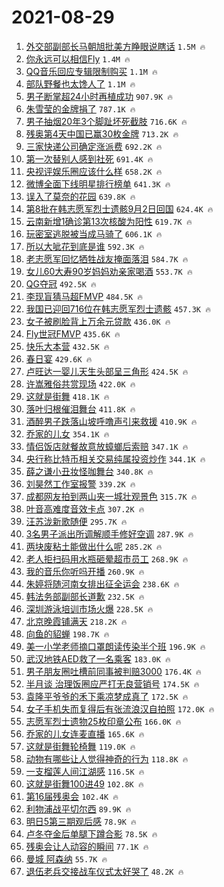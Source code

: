 # 2021-08-29

1. [外交部副部长马朝旭批美方睁眼说瞎话](https://s.weibo.com/weibo?q=%23%E5%A4%96%E4%BA%A4%E9%83%A8%E5%89%AF%E9%83%A8%E9%95%BF%E9%A9%AC%E6%9C%9D%E6%97%AD%E6%89%B9%E7%BE%8E%E6%96%B9%E7%9D%81%E7%9C%BC%E8%AF%B4%E7%9E%8E%E8%AF%9D%23&Refer=top) `1.5M 🔥`
1. [你永远可以相信Fly](https://s.weibo.com/weibo?q=%23%E4%BD%A0%E6%B0%B8%E8%BF%9C%E5%8F%AF%E4%BB%A5%E7%9B%B8%E4%BF%A1Fly%23&Refer=top) `1.4M 🔥`
1. [QQ音乐回应专辑限制购买](https://s.weibo.com/weibo?q=%23QQ%E9%9F%B3%E4%B9%90%E5%9B%9E%E5%BA%94%E4%B8%93%E8%BE%91%E9%99%90%E5%88%B6%E8%B4%AD%E4%B9%B0%23&Refer=top) `1.1M 🔥`
1. [部队野餐也太馋人了](https://s.weibo.com/weibo?q=%23%E9%83%A8%E9%98%9F%E9%87%8E%E9%A4%90%E4%B9%9F%E5%A4%AA%E9%A6%8B%E4%BA%BA%E4%BA%86%23&Refer=top) `1.1M 🔥`
1. [男子断掌超24小时再植成功](https://s.weibo.com/weibo?q=%23%E7%94%B7%E5%AD%90%E6%96%AD%E6%8E%8C%E8%B6%8524%E5%B0%8F%E6%97%B6%E5%86%8D%E6%A4%8D%E6%88%90%E5%8A%9F%23&Refer=top) `907.9K 🔥`
1. [朱雪莹的金牌捐了](https://s.weibo.com/weibo?q=%23%E6%9C%B1%E9%9B%AA%E8%8E%B9%E7%9A%84%E9%87%91%E7%89%8C%E6%8D%90%E4%BA%86%23&Refer=top) `787.1K 🔥`
1. [男子抽烟20年3个脚趾坏死截肢](https://s.weibo.com/weibo?q=%23%E7%94%B7%E5%AD%90%E6%8A%BD%E7%83%9F20%E5%B9%B43%E4%B8%AA%E8%84%9A%E8%B6%BE%E5%9D%8F%E6%AD%BB%E6%88%AA%E8%82%A2%23&Refer=top) `716.6K 🔥`
1. [残奥第4天中国已赢30枚金牌](https://s.weibo.com/weibo?q=%23%E6%AE%8B%E5%A5%A5%E7%AC%AC4%E5%A4%A9%E4%B8%AD%E5%9B%BD%E5%B7%B2%E8%B5%A230%E6%9E%9A%E9%87%91%E7%89%8C%23&Refer=top) `713.2K 🔥`
1. [三家快递公司确定涨派费](https://s.weibo.com/weibo?q=%23%E4%B8%89%E5%AE%B6%E5%BF%AB%E9%80%92%E5%85%AC%E5%8F%B8%E7%A1%AE%E5%AE%9A%E6%B6%A8%E6%B4%BE%E8%B4%B9%23&Refer=top) `692.2K 🔥`
1. [第一次替别人感到社死](https://s.weibo.com/weibo?q=%23%E7%AC%AC%E4%B8%80%E6%AC%A1%E6%9B%BF%E5%88%AB%E4%BA%BA%E6%84%9F%E5%88%B0%E7%A4%BE%E6%AD%BB%23&Refer=top) `691.4K 🔥`
1. [央视评娱乐圈应该什么样](https://s.weibo.com/weibo?q=%23%E5%A4%AE%E8%A7%86%E8%AF%84%E5%A8%B1%E4%B9%90%E5%9C%88%E5%BA%94%E8%AF%A5%E4%BB%80%E4%B9%88%E6%A0%B7%23&Refer=top) `658.2K 🔥`
1. [微博全面下线明星排行榜单](https://s.weibo.com/weibo?q=%23%E5%BE%AE%E5%8D%9A%E5%85%A8%E9%9D%A2%E4%B8%8B%E7%BA%BF%E6%98%8E%E6%98%9F%E6%8E%92%E8%A1%8C%E6%A6%9C%E5%8D%95%23&Refer=top) `641.3K 🔥`
1. [误入了莫奈的花园](https://s.weibo.com/weibo?q=%23%E8%AF%AF%E5%85%A5%E4%BA%86%E8%8E%AB%E5%A5%88%E7%9A%84%E8%8A%B1%E5%9B%AD%23&Refer=top) `639.8K 🔥`
1. [第8批在韩志愿军烈士遗骸9月2日回国](https://s.weibo.com/weibo?q=%23%E7%AC%AC8%E6%89%B9%E5%9C%A8%E9%9F%A9%E5%BF%97%E6%84%BF%E5%86%9B%E7%83%88%E5%A3%AB%E9%81%97%E9%AA%B89%E6%9C%882%E6%97%A5%E5%9B%9E%E5%9B%BD%23&Refer=top) `624.4K 🔥`
1. [云南新增1确诊第13次核酸为阳性](https://s.weibo.com/weibo?q=%23%E4%BA%91%E5%8D%97%E6%96%B0%E5%A2%9E1%E7%A1%AE%E8%AF%8A%E7%AC%AC13%E6%AC%A1%E6%A0%B8%E9%85%B8%E4%B8%BA%E9%98%B3%E6%80%A7%23&Refer=top) `619.7K 🔥`
1. [玩密室逃脱被当成马骑了](https://s.weibo.com/weibo?q=%23%E7%8E%A9%E5%AF%86%E5%AE%A4%E9%80%83%E8%84%B1%E8%A2%AB%E5%BD%93%E6%88%90%E9%A9%AC%E9%AA%91%E4%BA%86%23&Refer=top) `606.1K 🔥`
1. [所以大呲花到底是谁](https://s.weibo.com/weibo?q=%23%E6%89%80%E4%BB%A5%E5%A4%A7%E5%91%B2%E8%8A%B1%E5%88%B0%E5%BA%95%E6%98%AF%E8%B0%81%23&Refer=top) `592.3K 🔥`
1. [老志愿军回忆牺牲战友掩面落泪](https://s.weibo.com/weibo?q=%23%E8%80%81%E5%BF%97%E6%84%BF%E5%86%9B%E5%9B%9E%E5%BF%86%E7%89%BA%E7%89%B2%E6%88%98%E5%8F%8B%E6%8E%A9%E9%9D%A2%E8%90%BD%E6%B3%AA%23&Refer=top) `584.7K 🔥`
1. [女儿60大寿90岁妈妈劝亲家喝酒](https://s.weibo.com/weibo?q=%23%E5%A5%B3%E5%84%BF60%E5%A4%A7%E5%AF%BF90%E5%B2%81%E5%A6%88%E5%A6%88%E5%8A%9D%E4%BA%B2%E5%AE%B6%E5%96%9D%E9%85%92%23&Refer=top) `553.7K 🔥`
1. [QG夺冠](https://s.weibo.com/weibo?q=%23QG%E5%A4%BA%E5%86%A0%23&Refer=top) `492.5K 🔥`
1. [李现盲猜马超FMVP](https://s.weibo.com/weibo?q=%23%E6%9D%8E%E7%8E%B0%E7%9B%B2%E7%8C%9C%E9%A9%AC%E8%B6%85FMVP%23&Refer=top) `484.5K 🔥`
1. [我国已迎回716位在韩志愿军烈士遗骸](https://s.weibo.com/weibo?q=%23%E6%88%91%E5%9B%BD%E5%B7%B2%E8%BF%8E%E5%9B%9E716%E4%BD%8D%E5%9C%A8%E9%9F%A9%E5%BF%97%E6%84%BF%E5%86%9B%E7%83%88%E5%A3%AB%E9%81%97%E9%AA%B8%23&Refer=top) `457.3K 🔥`
1. [女子被刷脸背上万余元贷款](https://s.weibo.com/weibo?q=%E5%A5%B3%E5%AD%90%E8%A2%AB%E5%88%B7%E8%84%B8%E8%83%8C%E4%B8%8A%E4%B8%87%E4%BD%99%E5%85%83%E8%B4%B7%E6%AC%BE&Refer=top) `436.0K 🔥`
1. [Fly世冠FMVP](https://s.weibo.com/weibo?q=%23Fly%E4%B8%96%E5%86%A0FMVP%23&Refer=top) `435.6K 🔥`
1. [快乐大本营](https://s.weibo.com/weibo?q=%E5%BF%AB%E4%B9%90%E5%A4%A7%E6%9C%AC%E8%90%A5&Refer=top) `432.5K 🔥`
1. [春日宴](https://s.weibo.com/weibo?q=%E6%98%A5%E6%97%A5%E5%AE%B4&Refer=top) `429.6K 🔥`
1. [卢旺达一婴儿天生头部呈三角形](https://s.weibo.com/weibo?q=%23%E5%8D%A2%E6%97%BA%E8%BE%BE%E4%B8%80%E5%A9%B4%E5%84%BF%E5%A4%A9%E7%94%9F%E5%A4%B4%E9%83%A8%E5%91%88%E4%B8%89%E8%A7%92%E5%BD%A2%23&Refer=top) `424.5K 🔥`
1. [许嵩雅俗共赏现场](https://s.weibo.com/weibo?q=%23%E8%AE%B8%E5%B5%A9%E9%9B%85%E4%BF%97%E5%85%B1%E8%B5%8F%E7%8E%B0%E5%9C%BA%23&Refer=top) `422.0K 🔥`
1. [这就是街舞](https://s.weibo.com/weibo?q=%E8%BF%99%E5%B0%B1%E6%98%AF%E8%A1%97%E8%88%9E&Refer=top) `418.1K 🔥`
1. [落叶归根催泪舞台](https://s.weibo.com/weibo?q=%23%E8%90%BD%E5%8F%B6%E5%BD%92%E6%A0%B9%E5%82%AC%E6%B3%AA%E8%88%9E%E5%8F%B0%23&Refer=top) `411.8K 🔥`
1. [酒醉男子跌落山坡呼噜声引来救援](https://s.weibo.com/weibo?q=%23%E9%85%92%E9%86%89%E7%94%B7%E5%AD%90%E8%B7%8C%E8%90%BD%E5%B1%B1%E5%9D%A1%E5%91%BC%E5%99%9C%E5%A3%B0%E5%BC%95%E6%9D%A5%E6%95%91%E6%8F%B4%23&Refer=top) `410.9K 🔥`
1. [乔家的儿女](https://s.weibo.com/weibo?q=%E4%B9%94%E5%AE%B6%E7%9A%84%E5%84%BF%E5%A5%B3&Refer=top) `354.1K 🔥`
1. [情侣饭店就餐故意放蟑螂后索赔](https://s.weibo.com/weibo?q=%23%E6%83%85%E4%BE%A3%E9%A5%AD%E5%BA%97%E5%B0%B1%E9%A4%90%E6%95%85%E6%84%8F%E6%94%BE%E8%9F%91%E8%9E%82%E5%90%8E%E7%B4%A2%E8%B5%94%23&Refer=top) `347.1K 🔥`
1. [央行称比特币相关交易纯属投资炒作](https://s.weibo.com/weibo?q=%23%E5%A4%AE%E8%A1%8C%E7%A7%B0%E6%AF%94%E7%89%B9%E5%B8%81%E7%9B%B8%E5%85%B3%E4%BA%A4%E6%98%93%E7%BA%AF%E5%B1%9E%E6%8A%95%E8%B5%84%E7%82%92%E4%BD%9C%23&Refer=top) `344.1K 🔥`
1. [薛之谦小丑妆怪咖舞台](https://s.weibo.com/weibo?q=%23%E8%96%9B%E4%B9%8B%E8%B0%A6%E5%B0%8F%E4%B8%91%E5%A6%86%E6%80%AA%E5%92%96%E8%88%9E%E5%8F%B0%23&Refer=top) `340.8K 🔥`
1. [刘昊然工作室报警](https://s.weibo.com/weibo?q=%23%E5%88%98%E6%98%8A%E7%84%B6%E5%B7%A5%E4%BD%9C%E5%AE%A4%E6%8A%A5%E8%AD%A6%23&Refer=top) `339.2K 🔥`
1. [成都网友拍到两山夹一城壮观景色](https://s.weibo.com/weibo?q=%23%E6%88%90%E9%83%BD%E7%BD%91%E5%8F%8B%E6%8B%8D%E5%88%B0%E4%B8%A4%E5%B1%B1%E5%A4%B9%E4%B8%80%E5%9F%8E%E5%A3%AE%E8%A7%82%E6%99%AF%E8%89%B2%23&Refer=top) `315.7K 🔥`
1. [叶音高难度音效卡点](https://s.weibo.com/weibo?q=%E5%8F%B6%E9%9F%B3%E9%AB%98%E9%9A%BE%E5%BA%A6%E9%9F%B3%E6%95%88%E5%8D%A1%E7%82%B9&Refer=top) `307.2K 🔥`
1. [汪苏泷新歌随便](https://s.weibo.com/weibo?q=%23%E6%B1%AA%E8%8B%8F%E6%B3%B7%E6%96%B0%E6%AD%8C%E9%9A%8F%E4%BE%BF%23&Refer=top) `295.7K 🔥`
1. [3名男子派出所调解顺手修好空调](https://s.weibo.com/weibo?q=%233%E5%90%8D%E7%94%B7%E5%AD%90%E6%B4%BE%E5%87%BA%E6%89%80%E8%B0%83%E8%A7%A3%E9%A1%BA%E6%89%8B%E4%BF%AE%E5%A5%BD%E7%A9%BA%E8%B0%83%23&Refer=top) `287.9K 🔥`
1. [两块废粘土能做出什么呢](https://s.weibo.com/weibo?q=%23%E4%B8%A4%E5%9D%97%E5%BA%9F%E7%B2%98%E5%9C%9F%E8%83%BD%E5%81%9A%E5%87%BA%E4%BB%80%E4%B9%88%E5%91%A2%23&Refer=top) `285.2K 🔥`
1. [老人拒扫码用水瓶砸晕超市员工](https://s.weibo.com/weibo?q=%23%E8%80%81%E4%BA%BA%E6%8B%92%E6%89%AB%E7%A0%81%E7%94%A8%E6%B0%B4%E7%93%B6%E7%A0%B8%E6%99%95%E8%B6%85%E5%B8%82%E5%91%98%E5%B7%A5%23&Refer=top) `268.9K 🔥`
1. [我的音乐你听吗开播](https://s.weibo.com/weibo?q=%23%E6%88%91%E7%9A%84%E9%9F%B3%E4%B9%90%E4%BD%A0%E5%90%AC%E5%90%97%E5%BC%80%E6%92%AD%23&Refer=top) `260.9K 🔥`
1. [朱婷将随河南女排出征全运会](https://s.weibo.com/weibo?q=%23%E6%9C%B1%E5%A9%B7%E5%B0%86%E9%9A%8F%E6%B2%B3%E5%8D%97%E5%A5%B3%E6%8E%92%E5%87%BA%E5%BE%81%E5%85%A8%E8%BF%90%E4%BC%9A%23&Refer=top) `238.6K 🔥`
1. [韩法务部副部长道歉](https://s.weibo.com/weibo?q=%23%E9%9F%A9%E6%B3%95%E5%8A%A1%E9%83%A8%E5%89%AF%E9%83%A8%E9%95%BF%E9%81%93%E6%AD%89%23&Refer=top) `232.5K 🔥`
1. [深圳游泳培训市场火爆](https://s.weibo.com/weibo?q=%E6%B7%B1%E5%9C%B3%E6%B8%B8%E6%B3%B3%E5%9F%B9%E8%AE%AD%E5%B8%82%E5%9C%BA%E7%81%AB%E7%88%86&Refer=top) `228.5K 🔥`
1. [北京晚霞铺满天](https://s.weibo.com/weibo?q=%23%E5%8C%97%E4%BA%AC%E6%99%9A%E9%9C%9E%E9%93%BA%E6%BB%A1%E5%A4%A9%23&Refer=top) `218.2K 🔥`
1. [向鱼的貂蝉](https://s.weibo.com/weibo?q=%23%E5%90%91%E9%B1%BC%E7%9A%84%E8%B2%82%E8%9D%89%23&Refer=top) `198.7K 🔥`
1. [美一小学老师摘口罩朗读传染半个班](https://s.weibo.com/weibo?q=%23%E7%BE%8E%E4%B8%80%E5%B0%8F%E5%AD%A6%E8%80%81%E5%B8%88%E6%91%98%E5%8F%A3%E7%BD%A9%E6%9C%97%E8%AF%BB%E4%BC%A0%E6%9F%93%E5%8D%8A%E4%B8%AA%E7%8F%AD%23&Refer=top) `196.9K 🔥`
1. [武汉地铁AED救了一名乘客](https://s.weibo.com/weibo?q=%23%E6%AD%A6%E6%B1%89%E5%9C%B0%E9%93%81AED%E6%95%91%E4%BA%86%E4%B8%80%E5%90%8D%E4%B9%98%E5%AE%A2%23&Refer=top) `183.0K 🔥`
1. [男子朋友圈吐槽前同事被判赔3000](https://s.weibo.com/weibo?q=%23%E7%94%B7%E5%AD%90%E6%9C%8B%E5%8F%8B%E5%9C%88%E5%90%90%E6%A7%BD%E5%89%8D%E5%90%8C%E4%BA%8B%E8%A2%AB%E5%88%A4%E8%B5%943000%23&Refer=top) `176.4K 🔥`
1. [半月谈 治理饭圈应严打无良营销号](https://s.weibo.com/weibo?q=%E5%8D%8A%E6%9C%88%E8%B0%88%20%E6%B2%BB%E7%90%86%E9%A5%AD%E5%9C%88%E5%BA%94%E4%B8%A5%E6%89%93%E6%97%A0%E8%89%AF%E8%90%A5%E9%94%80%E5%8F%B7&Refer=top) `174.5K 🔥`
1. [袁隆平爷爷的禾下乘凉梦成真了](https://s.weibo.com/weibo?q=%23%E8%A2%81%E9%9A%86%E5%B9%B3%E7%88%B7%E7%88%B7%E7%9A%84%E7%A6%BE%E4%B8%8B%E4%B9%98%E5%87%89%E6%A2%A6%E6%88%90%E7%9C%9F%E4%BA%86%23&Refer=top) `172.5K 🔥`
1. [女子手机失而复得后有张流浪汉自拍照](https://s.weibo.com/weibo?q=%E5%A5%B3%E5%AD%90%E6%89%8B%E6%9C%BA%E5%A4%B1%E8%80%8C%E5%A4%8D%E5%BE%97%E5%90%8E%E6%9C%89%E5%BC%A0%E6%B5%81%E6%B5%AA%E6%B1%89%E8%87%AA%E6%8B%8D%E7%85%A7&Refer=top) `172.0K 🔥`
1. [志愿军烈士遗物25枚印章公布](https://s.weibo.com/weibo?q=%23%E5%BF%97%E6%84%BF%E5%86%9B%E7%83%88%E5%A3%AB%E9%81%97%E7%89%A925%E6%9E%9A%E5%8D%B0%E7%AB%A0%E5%85%AC%E5%B8%83%23&Refer=top) `166.0K 🔥`
1. [乔家的儿女连麦直播](https://s.weibo.com/weibo?q=%23%E4%B9%94%E5%AE%B6%E7%9A%84%E5%84%BF%E5%A5%B3%E8%BF%9E%E9%BA%A6%E7%9B%B4%E6%92%AD%23&Refer=top) `165.6K 🔥`
1. [这就是街舞轮椅舞](https://s.weibo.com/weibo?q=%E8%BF%99%E5%B0%B1%E6%98%AF%E8%A1%97%E8%88%9E%E8%BD%AE%E6%A4%85%E8%88%9E&Refer=top) `119.0K 🔥`
1. [动物有哪些让人觉得神奇的行为](https://s.weibo.com/weibo?q=%23%E5%8A%A8%E7%89%A9%E6%9C%89%E5%93%AA%E4%BA%9B%E8%AE%A9%E4%BA%BA%E8%A7%89%E5%BE%97%E7%A5%9E%E5%A5%87%E7%9A%84%E8%A1%8C%E4%B8%BA%23&Refer=top) `118.8K 🔥`
1. [一支榴莲人间江湖感](https://s.weibo.com/weibo?q=%23%E4%B8%80%E6%94%AF%E6%A6%B4%E8%8E%B2%E4%BA%BA%E9%97%B4%E6%B1%9F%E6%B9%96%E6%84%9F%23&Refer=top) `116.5K 🔥`
1. [这就是街舞100进49](https://s.weibo.com/weibo?q=%E8%BF%99%E5%B0%B1%E6%98%AF%E8%A1%97%E8%88%9E100%E8%BF%9B49&Refer=top) `102.8K 🔥`
1. [第16届残奥会](https://s.weibo.com/weibo?q=%23%E7%AC%AC16%E5%B1%8A%E6%AE%8B%E5%A5%A5%E4%BC%9A%23&Refer=top) `102.4K 🔥`
1. [利物浦战平切尔西](https://s.weibo.com/weibo?q=%E5%88%A9%E7%89%A9%E6%B5%A6%E6%88%98%E5%B9%B3%E5%88%87%E5%B0%94%E8%A5%BF&Refer=top) `89.9K 🔥`
1. [明日5第三期观后感](https://s.weibo.com/weibo?q=%23%E6%98%8E%E6%97%A55%E7%AC%AC%E4%B8%89%E6%9C%9F%E8%A7%82%E5%90%8E%E6%84%9F%23&Refer=top) `78.9K 🔥`
1. [卢冬夺金后单腿下蹲合影](https://s.weibo.com/weibo?q=%23%E5%8D%A2%E5%86%AC%E5%A4%BA%E9%87%91%E5%90%8E%E5%8D%95%E8%85%BF%E4%B8%8B%E8%B9%B2%E5%90%88%E5%BD%B1%23&Refer=top) `78.5K 🔥`
1. [残奥会让人动容的瞬间](https://s.weibo.com/weibo?q=%23%E6%AE%8B%E5%A5%A5%E4%BC%9A%E8%AE%A9%E4%BA%BA%E5%8A%A8%E5%AE%B9%E7%9A%84%E7%9E%AC%E9%97%B4%23&Refer=top) `77.1K 🔥`
1. [曼城 阿森纳](https://s.weibo.com/weibo?q=%E6%9B%BC%E5%9F%8E%20%E9%98%BF%E6%A3%AE%E7%BA%B3&Refer=top) `55.7K 🔥`
1. [退伍老兵交接战车仪式太好哭了](https://s.weibo.com/weibo?q=%23%E9%80%80%E4%BC%8D%E8%80%81%E5%85%B5%E4%BA%A4%E6%8E%A5%E6%88%98%E8%BD%A6%E4%BB%AA%E5%BC%8F%E5%A4%AA%E5%A5%BD%E5%93%AD%E4%BA%86%23&Refer=top) `48.2K 🔥`
